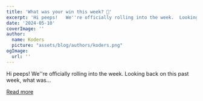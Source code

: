 ```yaml
---
title: 'What was your win this week? 🙌'
excerpt: 'Hi peeps!   We''re officially rolling into the week.  Looking back on this past week, what was...'
date: '2024-05-10'
coverImage: ''
author:
  name: Koders
  picture: "assets/blog/authors/koders.png"
ogImage:
  url: ''
---
```


Hi peeps!   We''re officially rolling into the week.  Looking back on this past week, what was...

[Read more](https://dev.to/devteam/what-was-your-win-this-week-4hnp)
